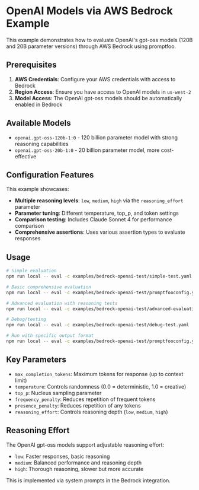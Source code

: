 # OpenAI Models via AWS Bedrock Example

This example demonstrates how to evaluate OpenAI's gpt-oss models (120B and 20B parameter versions) through AWS Bedrock using promptfoo.

## Prerequisites

1. **AWS Credentials**: Configure your AWS credentials with access to Bedrock
2. **Region Access**: Ensure you have access to OpenAI models in `us-west-2`
3. **Model Access**: The OpenAI gpt-oss models should be automatically enabled in Bedrock

## Available Models

- `openai.gpt-oss-120b-1:0` - 120 billion parameter model with strong reasoning capabilities
- `openai.gpt-oss-20b-1:0` - 20 billion parameter model, more cost-effective

## Configuration Features

This example showcases:

- **Multiple reasoning levels**: `low`, `medium`, `high` via the `reasoning_effort` parameter
- **Parameter tuning**: Different temperature, top_p, and token settings
- **Comparison testing**: Includes Claude Sonnet 4 for performance comparison
- **Comprehensive assertions**: Uses various assertion types to evaluate responses

## Usage

```bash
# Simple evaluation
npm run local -- eval -c examples/bedrock-openai-test/simple-test.yaml

# Basic comprehensive evaluation
npm run local -- eval -c examples/bedrock-openai-test/promptfooconfig.yaml

# Advanced evaluation with reasoning tests
npm run local -- eval -c examples/bedrock-openai-test/advanced-evaluation.yaml

# Debug/testing
npm run local -- eval -c examples/bedrock-openai-test/debug-test.yaml

# Run with specific output format
npm run local -- eval -c examples/bedrock-openai-test/promptfooconfig.yaml --output results.json
```

## Key Parameters

- `max_completion_tokens`: Maximum tokens for response (up to context limit)
- `temperature`: Controls randomness (0.0 = deterministic, 1.0 = creative)  
- `top_p`: Nucleus sampling parameter
- `frequency_penalty`: Reduces repetition of frequent tokens
- `presence_penalty`: Reduces repetition of any tokens
- `reasoning_effort`: Controls reasoning depth (`low`, `medium`, `high`)

## Reasoning Effort

The OpenAI gpt-oss models support adjustable reasoning effort:

- `low`: Faster responses, basic reasoning
- `medium`: Balanced performance and reasoning depth  
- `high`: Thorough reasoning, slower but more accurate

This is implemented via system prompts in the Bedrock integration.
